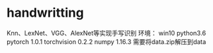 # handwritting
Knn、LexNet、VGG、AlexNet等实现手写识别
环境：
win10 
python3.6 
pytorch 1.0.1 
torchvision 0.2.2 
numpy 1.16.3
需要将data.zip解压到data
